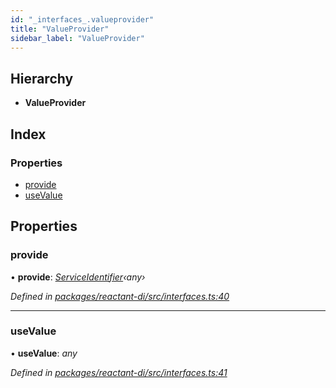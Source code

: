 ```yaml
---
id: "_interfaces_.valueprovider"
title: "ValueProvider"
sidebar_label: "ValueProvider"
---
```


## Hierarchy

* **ValueProvider**

## Index

### Properties

* [provide](_interfaces_.valueprovider.md#provide)
* [useValue](_interfaces_.valueprovider.md#usevalue)

## Properties

###  provide

• **provide**: *[ServiceIdentifier](../modules/_interfaces_.md#serviceidentifier)‹any›*

*Defined in [packages/reactant-di/src/interfaces.ts:40](https://github.com/unadlib/reactant/blob/25feacb/packages/reactant-di/src/interfaces.ts#L40)*

___

###  useValue

• **useValue**: *any*

*Defined in [packages/reactant-di/src/interfaces.ts:41](https://github.com/unadlib/reactant/blob/25feacb/packages/reactant-di/src/interfaces.ts#L41)*
